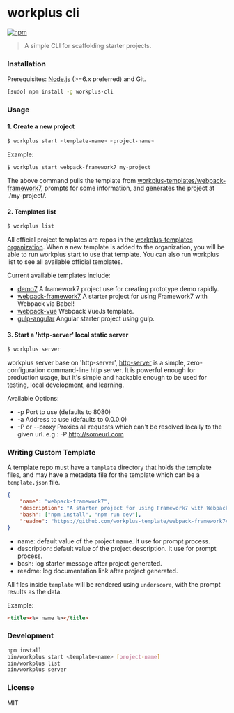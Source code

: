 # workplus cli

[![npm](https://img.shields.io/npm/v/workplus-cli.svg?maxAge=2592000?style=flat-square)]()

> A simple CLI for scaffolding starter projects.

### Installation

Prerequisites: [Node.js](https://nodejs.org/en/) (>=6.x preferred) and Git.

```bash
[sudo] npm install -g workplus-cli
```

### Usage

#### 1. Create a new project

```bash
$ workplus start <template-name> <project-name>
```

Example:

```bash
$ workplus start webpack-framework7 my-project
```

The above command pulls the template from [workplus-templates/webpack-framework7](https://github.com/workplus-templates/webpack-framework7), prompts for some information, and generates the project at ./my-project/.

#### 2. Templates list

```bash
$ workplus list
```

All official project templates are repos in the [workplus-templates organization](https://github.com/workplus-templates). When a new template is added to the organization, you will be able to run workplus start <template-name> <project-name> to use that template. You can also run workplus list to see all available official templates.

Current available templates include:

* [demo7](https://github.com/workplus-templates/demo7) A framework7 project use for creating prototype demo rapidly.
* [webpack-framework7](https://github.com/workplus-templates/webpack-framework7) A starter project for using Framework7 with Webpack via Babel!
* [webpack-vue](https://github.com/workplus-templates/webpack-vue) Webpack VueJs template.
* [gulp-angular](https://github.com/workplus-templates/gulp-angular) Angular starter project using gulp.


#### 3. Start a 'http-server' local static server

```bash
$ workplus server
```

workplus server base on 'http-server', [http-server](https://github.com/indexzero/http-server) is a simple, zero-configuration command-line http server. It is powerful enough for production usage, but it's simple and hackable enough to be used for testing, local development, and learning.

Available Options:

* -p Port to use (defaults to 8080)
* -a Address to use (defaults to 0.0.0.0)
* -P or --proxy Proxies all requests which can't be resolved locally to the given url. e.g.: -P http://someurl.com

### Writing Custom Template

A template repo must have a `template` directory that holds the template files, and may have a metadata file for the template which can be a `template.json` file.

```json
{
    "name": "webpack-framework7",
    "description": "A starter project for using Framework7 with Webpack via Babel!",
    "bash": ["npm install", "npm run dev"],
    "readme": "https://github.com/workplus-template/webpack-framework7#readme"
}
```

* name: default value of the project name. It use for prompt process.
* description: default value of the project description. It use for prompt process.
* bash: log starter message after project generated.
* readme: log documentation link after project generated.

All files inside `template` will be rendered using `underscore`, with the prompt results as the data.

Example:

```html
<title><%= name %></title>
```
### Development

```bash
npm install
bin/workplus start <template-name> [project-name]
bin/workplus list
bin/workplus server
```

### License

MIT
